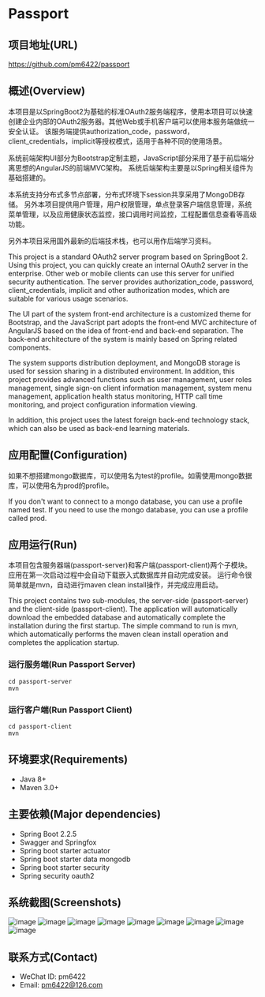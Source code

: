 # Passport
## 项目地址(URL)
https://github.com/pm6422/passport

## 概述(Overview)
本项目是以SpringBoot2为基础的标准OAuth2服务端程序，使用本项目可以快速创建企业内部的OAuth2服务器。其他Web或手机客户端可以使用本服务端做统一安全认证。
该服务端提供authorization_code，password，client_credentials，implicit等授权模式，适用于各种不同的使用场景。

系统前端架构UI部分为Bootstrap定制主题，JavaScript部分采用了基于前后端分离思想的AngularJS的前端MVC架构。
系统后端架构主要是以Spring相关组件为基础搭建的。

本系统支持分布式多节点部署，分布式环境下session共享采用了MongoDB存储。
另外本项目提供用户管理，用户权限管理，单点登录客户端信息管理，系统菜单管理，以及应用健康状态监控，接口调用时间监控，工程配置信息查看等高级功能。

另外本项目采用国外最新的后端技术栈，也可以用作后端学习资料。

This project is a standard OAuth2 server program based on SpringBoot 2. Using this project, you can quickly create an internal OAuth2 server in the enterprise. Other web or mobile clients can use this server for unified security authentication.
The server provides authorization_code, password, client_credentials, implicit and other authorization modes, which are suitable for various usage scenarios.

The UI part of the system front-end architecture is a customized theme for Bootstrap, and the JavaScript part adopts the front-end MVC architecture of AngularJS based on the idea of front-end and back-end separation.
The back-end architecture of the system is mainly based on Spring related components.

The system supports distribution deployment, and MongoDB storage is used for session sharing in a distributed environment.
In addition, this project provides advanced functions such as user management, user roles management, single sign-on client information management, system menu management, application health status monitoring, HTTP call time monitoring, and project configuration information viewing.

In addition, this project uses the latest foreign back-end technology stack, which can also be used as back-end learning materials.

## 应用配置(Configuration)
如果不想搭建mongo数据库，可以使用名为test的profile。如需使用mongo数据库，可以使用名为prod的profile。

If you don't want to connect to a mongo database, you can use a profile named test. If you need to use the mongo database, you can use a profile called prod.

## 应用运行(Run)
本项目包含服务器端(passport-server)和客户端(passport-client)两个子模块。
应用在第一次启动过程中会自动下载嵌入式数据库并自动完成安装。
运行命令很简单就是mvn，自动进行maven clean install操作，并完成应用启动。

This project contains two sub-modules, the server-side (passport-server) and the client-side (passport-client).
The application will automatically download the embedded database and automatically complete the installation during the first startup.
The simple command to run is mvn, which automatically performs the maven clean install operation and completes the application startup.

### 运行服务端(Run Passport Server)
```
cd passport-server
mvn
```

### 运行客户端(Run Passport Client)
```
cd passport-client
mvn
```

## 环境要求(Requirements)

- Java 8+
- Maven 3.0+

## 主要依赖(Major dependencies)
- Spring Boot 2.2.5
- Swagger and Springfox
- Spring boot starter actuator
- Spring boot starter data mongodb
- Spring boot starter security
- Spring security oauth2

## 系统截图(Screenshots)
![image](https://raw.githubusercontent.com/pm6422/passport/master/passport-server/images/00.png)
![image](https://raw.githubusercontent.com/pm6422/passport/master/passport-server/images/01.png)
![image](https://raw.githubusercontent.com/pm6422/passport/master/passport-server/images/02.png)
![image](https://raw.githubusercontent.com/pm6422/passport/master/passport-server/images/03.png)
![image](https://raw.githubusercontent.com/pm6422/passport/master/passport-server/images/04.png)
![image](https://raw.githubusercontent.com/pm6422/passport/master/passport-server/images/05.png)
![image](https://raw.githubusercontent.com/pm6422/passport/master/passport-server/images/06.png)
![image](https://raw.githubusercontent.com/pm6422/passport/master/passport-server/images/07.png)
![image](https://raw.githubusercontent.com/pm6422/passport/master/passport-server/images/08.png)

## 联系方式(Contact)
- WeChat ID: pm6422
- Email: pm6422@126.com

